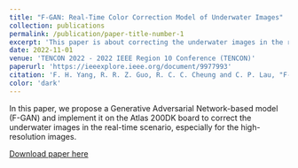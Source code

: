 ```yaml
---
title: "F-GAN: Real-Time Color Correction Model of Underwater Images"
collection: publications
permalink: /publication/paper-title-number-1
excerpt: 'This paper is about correcting the underwater images in the real-time scenario.'
date: 2022-11-01
venue: 'TENCON 2022 - 2022 IEEE Region 10 Conference (TENCON)'
paperurl: 'https://ieeexplore.ieee.org/document/9977993'
citation: 'F. H. Yang, R. R. Z. Guo, R. C. C. Cheung and C. P. Lau, "F-GAN: Real-Time Color Correction Model of Underwater Images," TENCON 2022 - 2022 IEEE Region 10 Conference (TENCON), Hong Kong, Hong Kong, 2022, pp. 1-6, doi: 10.1109/TENCON55691.2022.9977993.'
color: 'dark'
---
```

In this paper, we propose a Generative Adversarial Network-based model (F-GAN) and implement it on the Atlas 200DK board to correct the underwater images in the real-time scenario, especially for the high-resolution images.

[Download paper here](https://ieeexplore.ieee.org/stamp/stamp.jsp?tp=&arnumber=9977993)


